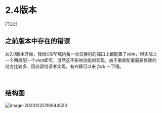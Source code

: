 ﻿#  2.4版本

[TOC]



## 之前版本中存在的错误

从*2.0*版本开始，我给*OSPF*域内每一台交换机的端口上都配置了*vlan*，但实际上一个网段配一个*vlan*即可，当然这不影响功能的实现，由于重新配置需要修改的地方比较多，因此留给读者实现，有兴趣可以来 *fork* 一下哦。

<br>

## 结构图

![image-20201225110944523](https://gitee.com/Huohua2020/Img/raw/master/img/20201225110952.png)
